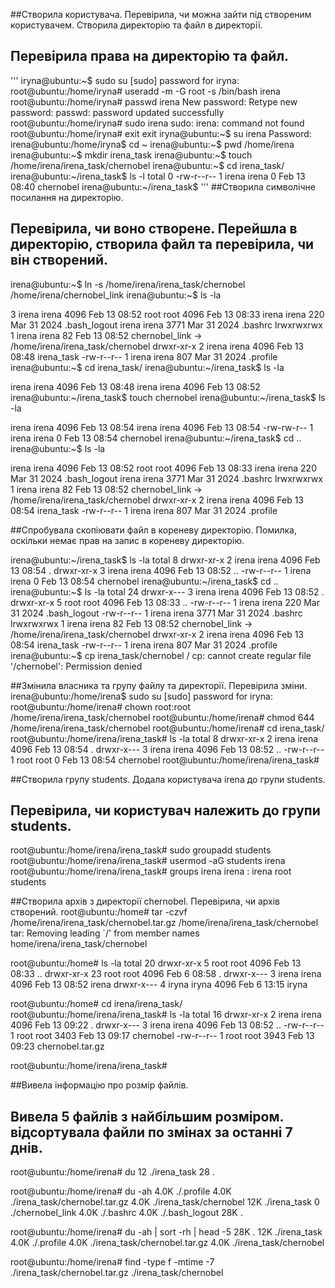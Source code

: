 ##Створила користувача. Перевірила, чи можна зайти під створеним користувачем. Створила директорію та файл в директорії.
## Перевірила права на директорію та файл.
\'''
iryna@ubuntu:~$ sudo su
[sudo] password for iryna:
root@ubuntu:/home/iryna# useradd -m -G root -s /bin/bash irena
root@ubuntu:/home/iryna# passwd irena
New password:
Retype new password:
passwd: password updated successfully
root@ubuntu:/home/iryna# sudo irena
sudo: irena: command not found
root@ubuntu:/home/iryna# exit
exit
iryna@ubuntu:~$ su irena
Password:
irena@ubuntu:/home/iryna$ cd ~
irena@ubuntu:~$ pwd
/home/irena
irena@ubuntu:~$ mkdir irena_task
irena@ubuntu:~$ touch /home/irena/irena_task/chernobel
irena@ubuntu:~$ cd irena_task/
irena@ubuntu:~/irena_task$ ls -l
total 0
-rw-r--r-- 1 irena irena 0 Feb 13 08:40 chernobel
irena@ubuntu:~/irena_task$
\'''
##Створила символічне посилання на директорію.
## Перевірила, чи воно створене. Перейшла в директорію, створила файл та перевірила, чи він створений.

irena@ubuntu:~$ ln -s /home/irena/irena_task/chernobel /home/irena/chernobel_link
irena@ubuntu:~$ ls -la

3 irena irena 4096 Feb 13 08:52
root root 4096 Feb 13 08:33
irena irena 220 Mar 31 2024 .bash_logout
irena irena 3771 Mar 31 2024 .bashrc
lrwxrwxrwx 1 irena irena 82 Feb 13 08:52 chernobel_link -> /home/irena/irena_task/chernobel
drwxr-xr-x 2 irena irena 4096 Feb 13 08:48 irena_task
-rw-r--r-- 1 irena irena 807 Mar 31 2024 .profile
irena@ubuntu:~$ cd irena_task/
irena@ubuntu:~/irena_task$ ls -la

irena irena 4096 Feb 13 08:48
irena irena 4096 Feb 13 08:52
irena@ubuntu:~/irena_task$ touch chernobel
irena@ubuntu:~/irena_task$ ls -la

irena irena 4096 Feb 13 08:54
irena irena 4096 Feb 13 08:54
-rw-rw-r-- 1 irena irena 0 Feb 13 08:54 chernobel
irena@ubuntu:~/irena_task$ cd ..
irena@ubuntu:~$ ls -la

irena irena 4096 Feb 13 08:52
root root 4096 Feb 13 08:33
irena irena 220 Mar 31 2024 .bash_logout
irena irena 3771 Mar 31 2024 .bashrc
lrwxrwxrwx 1 irena irena 82 Feb 13 08:52 chernobel_link -> /home/irena/irena_task/chernobel
drwxr-xr-x 2 irena irena 4096 Feb 13 08:54 irena_task
-rw-r--r-- 1 irena irena 807 Mar 31 2024 .profile

##Спробувала скопіювати файл в кореневу директорію. Помилка, оскільки немає прав на запис в кореневу директорію.

irena@ubuntu:~/irena_task$ ls -la
total 8
drwxr-xr-x 2 irena irena 4096 Feb 13 08:54 .
drwxr-xr-x 3 irena irena 4096 Feb 13 08:52 ..
-rw-r--r-- 1 irena irena 0 Feb 13 08:54 chernobel
irena@ubuntu:~/irena_task$ cd ..
irena@ubuntu:~$ ls -la
total 24
drwxr-x--- 3 irena irena 4096 Feb 13 08:52 .
drwxr-xr-x 5 root  root  4096 Feb 13 08:33 ..
-rw-r--r-- 1 irena irena 220 Mar 31 2024 .bash_logout
-rw-r--r-- 1 irena irena 3771 Mar 31 2024 .bashrc
lrwxrwxrwx 1 irena irena 82 Feb 13 08:52 chernobel_link -> /home/irena/irena_task/chernobel
drwxr-xr-x 2 irena irena 4096 Feb 13 08:54 irena_task
-rw-r--r-- 1 irena irena 807 Mar 31 2024 .profile
irena@ubuntu:~$ cp irena_task/chernobel /
cp: cannot create regular file '/chernobel': Permission denied

##Змінила власника та групу файлу та директорії. Перевірила зміни.
irena@ubuntu:/home/irena$ sudo su
[sudo] password for iryna:
root@ubuntu:/home/irena# chown root:root /home/irena/irena_task/chernobel
root@ubuntu:/home/irena# chmod 644 /home/irena/irena_task/chernobel
root@ubuntu:/home/irena# cd irena_task/
root@ubuntu:/home/irena/irena_task# ls -la
total 8
drwxr-xr-x 2 irena irena 4096 Feb 13 08:54 .
drwxr-x--- 3 irena irena 4096 Feb 13 08:52 ..
-rw-r--r-- 1 root root 0 Feb 13 08:54 chernobel
root@ubuntu:/home/irena/irena_task#

##Створила групу students. Додала користувача irena до групи students.
## Перевірила, чи користувач належить до групи students.
root@ubuntu:/home/irena/irena_task# sudo groupadd students
root@ubuntu:/home/irena/irena_task# usermod -aG students irena
root@ubuntu:/home/irena/irena_task# groups irena
irena : irena root students

##Створила архів з директорії chernobel. Перевірила, чи архів створений.
root@ubuntu:/home# tar -czvf /home/irena/irena_task/chernobel.tar.gz /home/irena/irena_task/chernobel
tar: Removing leading `/' from member names
home/irena/irena_task/chernobel

root@ubuntu:/home# ls -la
total 20
drwxr-xr-x  5 root  root  4096 Feb 13 08:33  ..
drwxr-xr-x 23 root  root  4096 Feb  6 08:58  .
drwxr-x--- 3 irena irena 4096 Feb 13 08:52  irena
drwxr-x--- 4 iryna iryna 4096 Feb  6 13:15  iryna

root@ubuntu:/home# cd irena/irena_task/
root@ubuntu:/home/irena/irena_task# ls -la
total 16
drwxr-xr-x 2 irena irena 4096 Feb 13 09:22  .
drwxr-x--- 3 irena irena 4096 Feb 13 08:52  ..
-rw-r--r-- 1 root  root  3403 Feb 13 09:17  chernobel
-rw-r--r-- 1 root  root  3943 Feb 13 09:23  chernobel.tar.gz

root@ubuntu:/home/irena/irena_task#

##Вивела інформацію про розмір файлів.
## Вивела 5 файлів з найбільшим розміром. відсортувала файли по змінах за останні 7 днів.

root@ubuntu:/home/irena# du
12	./irena_task
28	.

root@ubuntu:/home/irena# du -ah
4.0K	./.profile
4.0K	./irena_task/chernobel.tar.gz
4.0K	./irena_task/chernobel
12K	./irena_task
0	./chernobel_link
4.0K	./.bashrc
4.0K	./.bash_logout
28K	.

root@ubuntu:/home/irena# du -ah | sort -rh | head -5
28K	.
12K	./irena_task
4.0K	./.profile
4.0K	./irena_task/chernobel.tar.gz
4.0K	./irena_task/chernobel

root@ubuntu:/home/irena# find -type f -mtime -7
./irena_task/chernobel.tar.gz
./irena_task/chernobel

